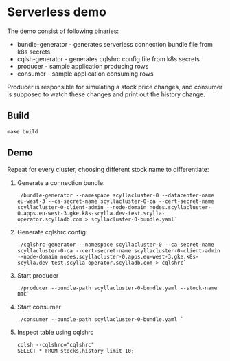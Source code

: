 # Serverless demo

The demo consist of following binaries:
* bundle-generator - generates serverless connection bundle file from k8s secrets
* cqlsh-generator - generates cqlshrc config file from k8s secrets
* producer - sample application producing rows
* consumer - sample application consuming rows

Producer is responsible for simulating a stock price changes, and consumer is supposed to watch these changes and print out the history change.


## Build

`make build`

## Demo
Repeat for every cluster, choosing different stock name to differentiate:

1. Generate a connection bundle:
    ```
    ./bundle-generator --namespace scyllacluster-0 --datacenter-name eu-west-3 --ca-secret-name scyllacluster-0-ca --cert-secret-name scyllacluster-0-client-admin --node-domain nodes.scyllacluster-0.apps.eu-west-3.gke.k8s-scylla.dev-test.scylla-operator.scylladb.com > scyllacluster-0-bundle.yaml`
    ```
2. Generate cqlshrc config:
   ```
   ./cqlshrc-generator --namespace scyllacluster-0 --ca-secret-name scyllacluster-0-ca --cert-secret-name scyllacluster-0-client-admin --node-domain nodes.scyllacluster-0.apps.eu-west-3.gke.k8s-scylla.dev-test.scylla-operator.scylladb.com > cqlshrc`
   ```
3. Start producer
    ```
    ./producer --bundle-path scyllacluster-0-bundle.yaml --stock-name BTC`
    ```
4. Start consumer
    ```
    ./consumer --bundle-path scyllacluster-0-bundle.yaml `
    ```
5. Inspect table using cqlshrc
   ```
   cqlsh --cqlshrc="cqlshrc"
   SELECT * FROM stocks.history limit 10;
   ```
